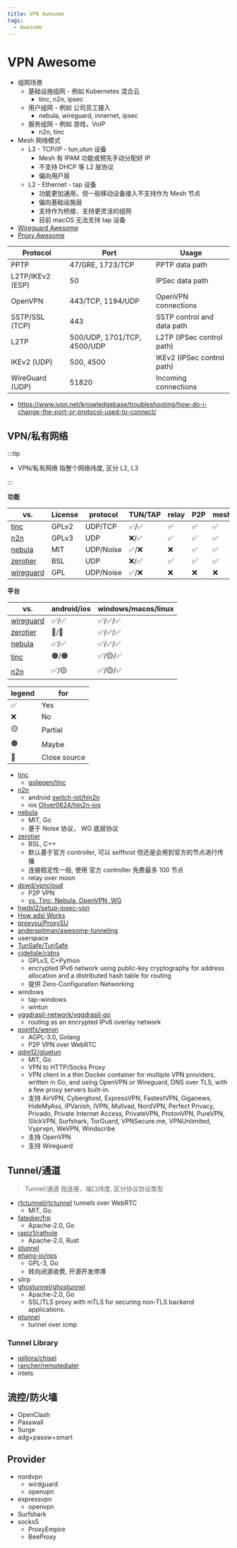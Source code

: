 ```yaml
---
title: VPN Awesome
tags:
  - Awesome
---
```


# VPN Awesome

- 组网场景
  - 基础设施组网 - 例如 Kubernetes 混合云
    - tinc, n2n, ipsec
  - 用户组网 - 例如 公司员工接入
    - nebula, wireguard, innernet, ipsec
  - 服务组网 - 例如 游戏，VoIP
    - n2n, tinc
- Mesh 网络模式
  - L3 - TCP/IP - tun,utun 设备
    - Mesh 有 IPAM 功能或预先手动分配好 IP
    - 不支持 DHCP 等 L2 层协议
    - 偏向用户层
  - L2 - Ethernet - tap 设备
    - 功能更加通用，但一般移动设备接入不支持作为 Mesh 节点
    - 偏向基础设施层
    - 支持作为桥接、支持更灵活的组网
    - 目前 macOS 无法支持 tap 设备
- [Wireguard Awesome](./wireguard/wireguard-awesome.md)
- [Proxy Awesome](../proxy/proxy-awesome.md)

| Protocol         | Port                        | Usage                      |
| ---------------- | --------------------------- | -------------------------- |
| PPTP             | 47/GRE, 1723/TCP            | PPTP data path             |
| L2TP/IKEv2 (ESP) | 50                          | IPSec data path            |
| OpenVPN          | 443/TCP, 1194/UDP           | OpenVPN connections        |
| SSTP/SSL (TCP)   | 443                         | SSTP control and data path |
| L2TP             | 500/UDP, 1701/TCP, 4500/UDP | L2TP (IPSec control path)  |
| IKEv2 (UDP)      | 500, 4500                   | IKEv2 (IPSec control path) |
| WireGuard (UDP)  | 51820                       | Incoming connections       |

- https://www.ivpn.net/knowledgebase/troubleshooting/how-do-i-change-the-port-or-protocol-used-to-connect/

## VPN/私有网络

:::tip

- VPN/私有网络 指整个网络纬度, 区分 L2, L3

:::

**功能**

| vs.         | License | protocol  | TUN/TAP | relay | P2P | mesh | NAT | policy |
| ----------- | ------- | --------- | ------- | ----- | --- | ---- | --- | ------ |
| [tinc]      | GPLv2   | UDP/TCP   | ✅/✅   | ✅    | ✅  | ✅   | ✅  | ❌     |
| [n2n]       | GPLv3   | UDP       | ❌/✅   | ✅    | ✅  | ✅   | ✅  | ❌     |
| [nebula]    | MIT     | UDP/Noise | ✅/❌   | ❌    | ✅  | ✅   | ✅  | ✅     |
| [zerotier]  | BSL     | UDP       | ❌/✅   | ✅    | ✅  | ✅   | ✅  | ✅     |
| [wireguard] | GPL     | UDP/Noise | ✅/❌   | ❌    | ❌  | ❌   | ❌  | ❌     |

**平台**

| vs.         | android/ios | windows/macos/linux |
| ----------- | ----------- | ------------------- |
| [wireguard] | ✅/✅       | ✅/✅/✅            |
| [zerotier]  | 🔴/🔴       | ✅/✅/✅            |
| [nebula]    | ✅/✅       | ✅/✅/✅            |
| [tinc]      | 🟠/🟠       | ✅/🟡/✅            |
| [n2n]       | ✅/🟡       | ✅/🟡/✅            |

| legend | for          |
| ------ | ------------ |
| ✅     | Yes          |
| ❌     | No           |
| 🟡     | Partial      |
| 🟠     | Maybe        |
| 🔴     | Close source |

[n2n]: ./n2n.md
[tinc]: ./tinc/README.md
[nebula]: ./nebula.md
[zerotier]: ./zerotier.md
[wireguard]: ./wireguard/README.md

- [tinc]
  - [gsliepen/tinc](https://github.com/gsliepen/tinc)
- [n2n]
  - android [switch-iot/hin2n](https://github.com/switch-iot/hin2n)
  - ios [Oliver0624/hin2n-ios](https://github.com/Oliver0624/hin2n-ios)
- [nebula](./nebula.md)
  - MIT, Go
  - 基于 Noise 协议， WG 底层协议
- [zerotier](./zerotier.md)
  - BSL, C++
  - 默认基于官方 controller, 可以 selfhost 但还是会用到官方的节点进行传播
  - 连接稳定性一般, 使用 官方 controller 免费最多 100 节点
  - relay over moon
- [dswd/vpncloud](https://github.com/dswd/vpncloud)
  - P2P VPN
  - [vs. Tinc, Nebula, OpenVPN, WG](https://vpncloud.ddswd.de/features/comparison)
- [hwdsl2/setup-ipsec-vpn](https://github.com/hwdsl2/setup-ipsec-vpn)
- [How adsl Works](https://kitz.co.uk/adsl/equip.htm)
- [proxysu/ProxySU](https://github.com/proxysu/ProxySU)
- [anderspitman/awesome-tunneling](https://github.com/anderspitman/awesome-tunneling)
- userspace
- [TunSafe/TunSafe](https://github.com/TunSafe/TunSafe)
- [cjdelisle/cjdns](https://github.com/cjdelisle/cjdns)
  - GPLv3, C+Python
  - encrypted IPv6 network using public-key cryptography for address allocation and a distributed hash table for routing
  - 提供 Zero-Configuration Networking
- windows
  - tap-windows
  - wintun
- [yggdrasil-network/yggdrasil-go](https://github.com/yggdrasil-network/yggdrasil-go)
  - routing as an encrypted IPv6 overlay network
- [pojntfx/weron](https://github.com/pojntfx/weron)
  - AGPL-3.0, Golang
  - P2P VPN over WebRTC
- [qdm12/gluetun](https://github.com/qdm12/gluetun)
  - MIT, Go
  - VPN to HTTP/Socks Proxy
  - VPN client in a thin Docker container for multiple VPN providers, written in Go, and using OpenVPN or Wireguard, DNS over TLS, with a few proxy servers built-in.
  - 支持 AirVPN, Cyberghost, ExpressVPN, FastestVPN, Giganews, HideMyAss, IPVanish, IVPN, Mullvad, NordVPN, Perfect Privacy, Privado, Private Internet Access, PrivateVPN, ProtonVPN, PureVPN, SlickVPN, Surfshark, TorGuard, VPNSecure.me, VPNUnlimited, Vyprvpn, WeVPN, Windscribe
  - 支持 OpenVPN
  - 支持 Wireguard

## Tunnel/通道

> Tunnel/通道 指连接、端口纬度, 区分协议协议类型

- [rtctunnel/rtctunnel](https://github.com/rtctunnel/rtctunnel)
  tunnels over WebRTC
  - MIT, Go
- [fatedier/frp](https://github.com/fatedier/frp)
  - Apache-2.0, Go
- [rapiz1/rathole](https://github.com/rapiz1/rathole)
  - Apache-2.0, Rust
- [stunnel](https://www.stunnel.org/)
- [ehang-io/nps](https://github.com/ehang-io/nps)
  - GPL-3, Go
  - 转向闭源收费, 开源开发停滞
- slirp
- [ghostunnel/ghostunnel](https://github.com/ghostunnel/ghostunnel)
  - Apache-2.0, Go
  - SSL/TLS proxy with mTLS for securing non-TLS backend applications.
- [ptunnel](https://www.cs.uit.no/~daniels/PingTunnel/)
  - tunnel over icmp

### Tunnel Library

- [jpillora/chisel](https://github.com/jpillora/chisel)
- [rancher/remotedialer](https://github.com/rancher/remotedialer)
- inlets

## 流控/防火墙

- OpenClash
- Passwall
- Surge
- adg+passw+smart

## Provider

- nordvpn
  - wirdguard
  - openvpn
- expressvpn
  - openvpn
- Surfshark
- socks5
  - ProxyEmpire
  - BeeProxy
